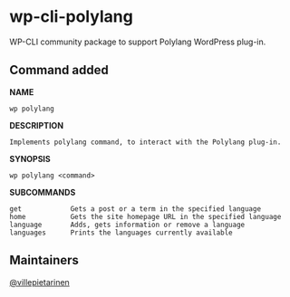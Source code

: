 wp-cli-polylang
===============
  
WP-CLI community package to support Polylang WordPress plug-in.
  
Command added
-------------

**NAME**
  
    wp polylang
  
**DESCRIPTION**
  
    Implements polylang command, to interact with the Polylang plug-in.
  
**SYNOPSIS**
  
    wp polylang <command>
  
**SUBCOMMANDS**
  
    get            Gets a post or a term in the specified language
    home           Gets the site homepage URL in the specified language
    language       Adds, gets information or remove a language
    languages      Prints the languages currently available

## Maintainers
[@villepietarinen](https://github.com/villepietarinen)
